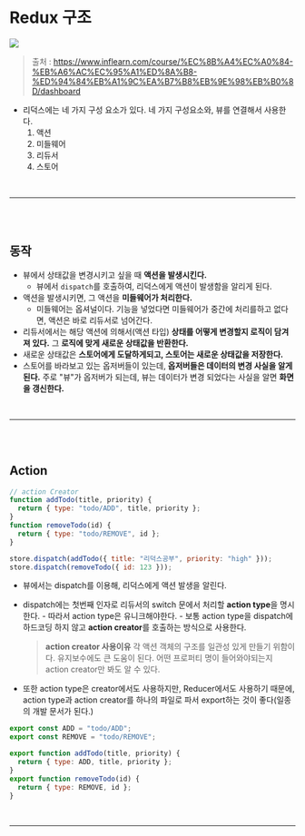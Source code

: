 # Redux 구조

![](https://i.imgur.com/lFKcnUD.png)

> 출처 : https://www.inflearn.com/course/%EC%8B%A4%EC%A0%84-%EB%A6%AC%EC%95%A1%ED%8A%B8-%ED%94%84%EB%A1%9C%EA%B7%B8%EB%9E%98%EB%B0%8D/dashboard

- 리덕스에는 네 가지 구성 요소가 있다.
  네 가지 구성요소와, 뷰를 연결해서 사용한다.
  1. 액션
  2. 미들웨어
  3. 리듀서
  4. 스토어

<br>
<hr>
<br>
<br>

## 동작

- 뷰에서 상태값을 변경시키고 싶을 때 **액션을 발생시킨다.**
  - 뷰에서 `dispatch`를 호출하여, 리덕스에게 액션이 발생함을 알리게 된다.
- 액션을 발생시키면, 그 액션을 **미들웨어가 처리한다.**
  - 미들웨어는 옵셔널이다. 기능을 넣었다면 미들웨어가 중간에 처리를하고 없다면, 액션은 바로 리듀서로 넘어간다.
- 리듀서에서는 해당 액션에 의해서(액션 타입) **상태를 어떻게 변경할지 로직이 담겨져 있다.** 그 **로직에 맞게 새로운 상태값을 반환한다.**
- 새로운 상태값은 **스토어에게 도달하게되고, 스토어는 새로운 상태값을 저장한다.**
- 스토어를 바라보고 있는 옵저버들이 있는데, **옵저버들은 데이터의 변경 사실을 알게된다.** 주로 "뷰"가 옵저버가 되는데, 뷰는 데이터가 변경 되었다는 사실을 알면 **화면을 갱신한다.**

<br>
<hr>
<br>
<br>

## Action

```javascript
// action Creator
function addTodo(title, priority) {
  return { type: "todo/ADD", title, priority };
}
function removeTodo(id) {
  return { type: "todo/REMOVE", id };
}

store.dispatch(addTodo({ title: "리덕스공부", priority: "high" }));
store.dispatch(removeTodo({ id: 123 }));
```

- 뷰에서는 dispatch를 이용해, 리덕스에게 액션 발생을 알린다.
- dispatch에는 첫번째 인자로 리듀서의 switch 문에서 처리할 **action type**을 명시한다. - 따라서 action type은 유니크해야한다. - 보통 action type을 dispatch에 하드코딩 하지 않고 **action creator**를 호출하는 방식으로 사용한다.

  > **action creator 사용이유**
  > 각 액션 객체의 구조를 일관성 있게 만들기 위함이다. 유지보수에도 큰 도움이 된다. 어떤 프로퍼티 명이 들어와야되는지 action creator만 봐도 알 수 있다.

- 또한 action type은 creator에서도 사용하지만, Reducer에서도 사용하기 때문에, action type과 action creator를 하나의 파일로 파서 export하는 것이 좋다(일종의 개발 문서가 된다.)

```jsx
export const ADD = "todo/ADD";
export const REMOVE = "todo/REMOVE";

export function addTodo(title, priority) {
  return { type: ADD, title, priority };
}
export function removeTodo(id) {
  return { type: REMOVE, id };
}
```

<br>
<hr>
<br>
<br>
